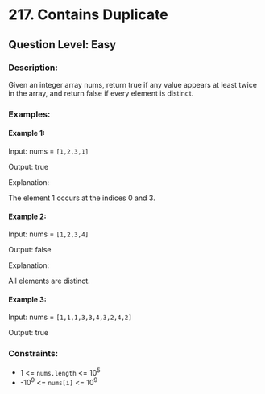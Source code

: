 # 217. Contains Duplicate
## Question Level: Easy
### Description:
Given an integer array nums, return true if any value appears at least twice in the array, and return false if every element is distinct.

### Examples:
#### Example 1:

Input: nums = `[1,2,3,1]`

Output: true

Explanation:

The element 1 occurs at the indices 0 and 3.

#### Example 2:

Input: nums = `[1,2,3,4]`

Output: false

Explanation:

All elements are distinct.

#### Example 3:

Input: nums = `[1,1,1,3,3,4,3,2,4,2]`

Output: true

### Constraints:

- 1 <= `nums.length` <= 10<sup>5</sup>
- -10<sup>9</sup> <= `nums[i]` <= 10<sup>9</sup>